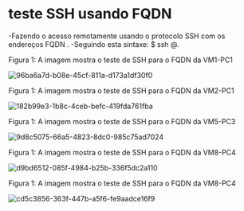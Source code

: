 
# teste SSH usando FQDN
-Fazendo o acesso remotamente usando o protocolo SSH com os endereços FQDN .
-Seguindo esta sintaxe: $ ssh <user>@<FQDN>.



Figura 1: A imagem mostra o teste de SSH para o FQDN da VM1-PC1

![96ba6a7d-b08e-45cf-811a-d173a1df30f0](https://user-images.githubusercontent.com/103062837/187974937-0046c94d-84c9-4003-9af8-c908913b5ff8.jpeg)

Figura 1: A imagem mostra o teste de SSH para o FQDN da VM2-PC1

![182b99e3-1b8c-4ceb-befc-419fda761fba](https://user-images.githubusercontent.com/103062837/187975102-f06490af-03df-451d-ac6d-a7a97ad15e82.jpeg)

Figura 1: A imagem mostra o teste de SSH para o FQDN da VM5-PC3

![9d8c5075-66a5-4823-8dc0-985c75ad7024](https://user-images.githubusercontent.com/103062837/187975916-ee6af1b5-2db0-4713-9baa-0ed1b88527c9.jpeg)

Figura 1: A imagem mostra o teste de SSH para o FQDN da VM8-PC4

![d9bd6512-085f-4984-b25b-336f5dc2a110](https://user-images.githubusercontent.com/103062837/187968781-9a82398e-1110-402f-aaec-b918ca5aef25.jpeg)

Figura 1: A imagem mostra o teste de SSH para o FQDN da VM8-PC4

![cd5c3856-363f-447b-a5f6-fe9aadce16f9](https://user-images.githubusercontent.com/103062837/187968789-0f7af9e1-9b54-4f2d-9784-a885469f9c3b.jpeg)


